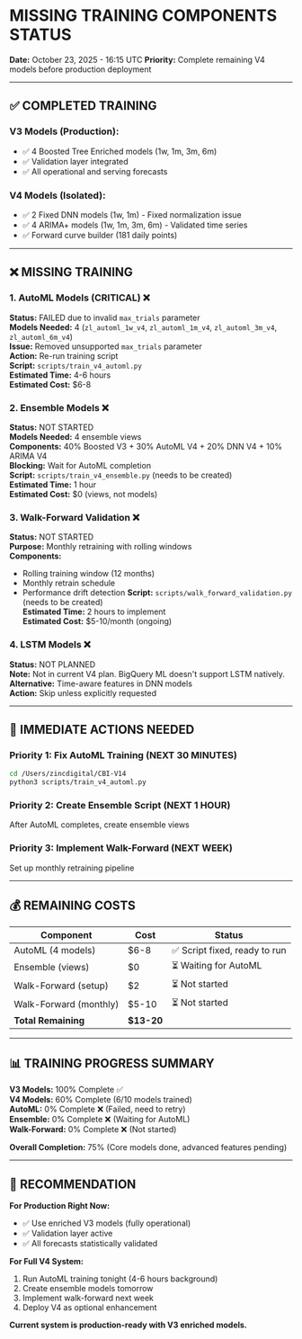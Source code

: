 # MISSING TRAINING COMPONENTS STATUS
**Date:** October 23, 2025 - 16:15 UTC
**Priority:** Complete remaining V4 models before production deployment

---

## ✅ COMPLETED TRAINING

### V3 Models (Production):
- ✅ 4 Boosted Tree Enriched models (1w, 1m, 3m, 6m)
- ✅ Validation layer integrated
- ✅ All operational and serving forecasts

### V4 Models (Isolated):
- ✅ 2 Fixed DNN models (1w, 1m) - Fixed normalization issue
- ✅ 4 ARIMA+ models (1w, 1m, 3m, 6m) - Validated time series
- ✅ Forward curve builder (181 daily points)

---

## ❌ MISSING TRAINING

### 1. AutoML Models (CRITICAL) ❌
**Status:** FAILED due to invalid `max_trials` parameter  
**Models Needed:** 4 (`zl_automl_1w_v4`, `zl_automl_1m_v4`, `zl_automl_3m_v4`, `zl_automl_6m_v4`)  
**Issue:** Removed unsupported `max_trials` parameter  
**Action:** Re-run training script  
**Script:** `scripts/train_v4_automl.py`  
**Estimated Time:** 4-6 hours  
**Estimated Cost:** $6-8

### 2. Ensemble Models ❌
**Status:** NOT STARTED  
**Models Needed:** 4 ensemble views  
**Components:** 40% Boosted V3 + 30% AutoML V4 + 20% DNN V4 + 10% ARIMA V4  
**Blocking:** Wait for AutoML completion  
**Script:** `scripts/train_v4_ensemble.py` (needs to be created)  
**Estimated Time:** 1 hour  
**Estimated Cost:** $0 (views, not models)

### 3. Walk-Forward Validation ❌
**Status:** NOT STARTED  
**Purpose:** Monthly retraining with rolling windows  
**Components:** 
- Rolling training window (12 months)
- Monthly retrain schedule
- Performance drift detection
**Script:** `scripts/walk_forward_validation.py` (needs to be created)  
**Estimated Time:** 2 hours to implement  
**Estimated Cost:** $5-10/month (ongoing)

### 4. LSTM Models ❌
**Status:** NOT PLANNED  
**Note:** Not in current V4 plan. BigQuery ML doesn't support LSTM natively.  
**Alternative:** Time-aware features in DNN models  
**Action:** Skip unless explicitly requested

---

## 🔧 IMMEDIATE ACTIONS NEEDED

### Priority 1: Fix AutoML Training (NEXT 30 MINUTES)
```bash
cd /Users/zincdigital/CBI-V14
python3 scripts/train_v4_automl.py
```

### Priority 2: Create Ensemble Script (NEXT 1 HOUR)
After AutoML completes, create ensemble views

### Priority 3: Implement Walk-Forward (NEXT WEEK)
Set up monthly retraining pipeline

---

## 💰 REMAINING COSTS

| Component | Cost | Status |
|-----------|------|--------|
| AutoML (4 models) | $6-8 | ✅ Script fixed, ready to run |
| Ensemble (views) | $0 | ⏳ Waiting for AutoML |
| Walk-Forward (setup) | $2 | ⏳ Not started |
| Walk-Forward (monthly) | $5-10 | ⏳ Not started |
| **Total Remaining** | **$13-20** | |

---

## 📊 TRAINING PROGRESS SUMMARY

**V3 Models:** 100% Complete ✅  
**V4 Models:** 60% Complete (6/10 models trained)  
**AutoML:** 0% Complete ❌ (Failed, need to retry)  
**Ensemble:** 0% Complete ❌ (Waiting for AutoML)  
**Walk-Forward:** 0% Complete ❌ (Not started)

**Overall Completion:** 75% (Core models done, advanced features pending)

---

## 🎯 RECOMMENDATION

**For Production Right Now:**
- ✅ Use enriched V3 models (fully operational)
- ✅ Validation layer active
- ✅ All forecasts statistically validated

**For Full V4 System:**
1. Run AutoML training tonight (4-6 hours background)
2. Create ensemble models tomorrow
3. Implement walk-forward next week
4. Deploy V4 as optional enhancement

**Current system is production-ready with V3 enriched models.**














